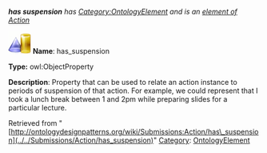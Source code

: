 ___has suspension__ has [Category:OntologyElement](../../Category/OntologyElement "Category:OntologyElement") and is an [element of](../../Property/ElementOf "Property:ElementOf") [Action](../../Submissions/Action "Submissions:Action")_


  




[![ObjectProperty](../../images/thumb/c/c3/ObjectProperty.gif/45px-ObjectProperty.gif)](../../Image/ObjectProperty.gif "ObjectProperty")
__Name__: has\_suspension 


__Type:__ owl:ObjectProperty 


__Description__: Property that can be used to relate an action instance to periods of suspension of that action. For example, we could represent that I took a lunch break between 1 and 2pm while preparing slides for a particular lecture. 





Retrieved from "[http://ontologydesignpatterns.org/wiki/Submissions:Action/has\_suspension](../../Submissions/Action/has_suspension)"
 [Category](http://ontologydesignpatterns.org/wiki/Special:Categories "Special:Categories"): [OntologyElement](../../Category/OntologyElement "Category:OntologyElement")